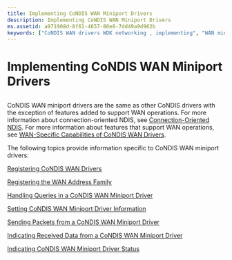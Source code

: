 ```yaml
---
title: Implementing CoNDIS WAN Miniport Drivers
description: Implementing CoNDIS WAN Miniport Drivers
ms.assetid: a971908d-8f61-4657-80e8-7dd49a9d962b
keywords: ["CoNDIS WAN drivers WDK networking , implementing", "WAN miniport drivers WDK networking , implementing drivers"]
---
```


# Implementing CoNDIS WAN Miniport Drivers


## <a href="" id="ddk-implementing-condis-wan-miniport-drivers-ng"></a>


CoNDIS WAN miniport drivers are the same as other CoNDIS drivers with the exception of features added to support WAN operations. For more information about connection-oriented NDIS, see [Connection-Oriented NDIS](connection-oriented-ndis.md). For more information about features that support WAN operations, see [WAN-Specific Capabilities of CoNDIS WAN Drivers](wan-specific-capabilities-of-condis-wan-drivers.md).

The following topics provide information specific to CoNDIS WAN miniport drivers:

[Registering CoNDIS WAN Drivers](registering-condis-wan-drivers.md)

[Registering the WAN Address Family](registering-the-wan-address-family.md)

[Handling Queries in a CoNDIS WAN Miniport Driver](handling-queries-in-a-condis-wan-miniport-driver.md)

[Setting CoNDIS WAN Miniport Driver Information](setting-condis-wan-miniport-driver-information.md)

[Sending Packets from a CoNDIS WAN Miniport Driver](sending-packets-from-a-condis-wan-miniport-driver.md)

[Indicating Received Data from a CoNDIS WAN Miniport Driver](indicating-received-data-from-a-condis-wan-miniport-driver.md)

[Indicating CoNDIS WAN Miniport Driver Status](indicating-condis-wan-miniport-driver-status.md)

 

 





